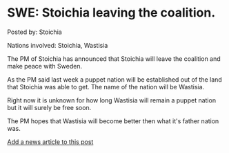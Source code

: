 # SWE: Stoichia leaving the coalition.

Posted by: Stoichia

Nations involved: Stoichia, Wastisia

The PM of Stoichia has announced that Stoichia will leave the coalition and make peace with Sweden.

As the PM said last week a puppet nation will be established out of the land that Stoichia was able to get. The name of the nation will be Wastisia.

Right now it is unknown for how long Wastisia will remain a puppet nation but it will surely be free soon.

The PM hopes that Wastisia will become better then what it's father nation was.

[Add a news article to this post](http://solborg.xyz/rp/admin.php?event=2016-09-10_stoichia-leaving-the-coalition.-stoichia)

